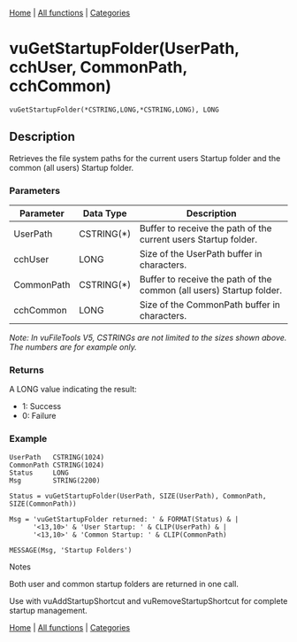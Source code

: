 [Home](../index.md) | [All functions](index.md) | [Categories](../categories/index.md)

# vuGetStartupFolder(UserPath, cchUser, CommonPath, cchCommon)

```Prototype
vuGetStartupFolder(*CSTRING,LONG,*CSTRING,LONG), LONG
```


## Description
Retrieves the file system paths for the current users Startup folder and the common (all users) Startup folder.

### Parameters

| Parameter   | Data Type    | Description                                                                |
|-------------|--------------|----------------------------------------------------------------------------|
| UserPath    | CSTRING(*)   | Buffer to receive the path of the current users Startup folder.           |
| cchUser     | LONG         | Size of the UserPath buffer in characters.                                 |
| CommonPath  | CSTRING(*)   | Buffer to receive the path of the common (all users) Startup folder.       |
| cchCommon   | LONG         | Size of the CommonPath buffer in characters.                               |

_Note: In vuFileTools V5, CSTRINGs are not limited to the sizes shown above. The numbers are for example only._

### Returns
A LONG value indicating the result:

- 1: Success  
- 0: Failure  

### Example

```Clarion
UserPath   CSTRING(1024)
CommonPath CSTRING(1024)
Status     LONG
Msg        STRING(2200)

Status = vuGetStartupFolder(UserPath, SIZE(UserPath), CommonPath, SIZE(CommonPath))

Msg = 'vuGetStartupFolder returned: ' & FORMAT(Status) & |
      '<13,10>' & 'User Startup: ' & CLIP(UserPath) & |
      '<13,10>' & 'Common Startup: ' & CLIP(CommonPath)

MESSAGE(Msg, 'Startup Folders')

```
Notes

Both user and common startup folders are returned in one call.

Use with vuAddStartupShortcut and vuRemoveStartupShortcut for complete startup management.

[Home](../index.md) | [All functions](index.md) | [Categories](../categories/index.md)
